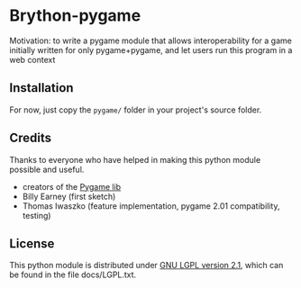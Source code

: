 # Brython-pygame

Motivation: to write a pygame module that allows interoperability
for a game initially written for only pygame+pygame,
and let users run this program in a web context


## Installation

For now, just copy the `pygame/` folder in your project's source folder.


## Credits

Thanks to everyone who have helped in making this python module
possible and useful.
* creators of the [Pygame lib](https://github.com/pygame/pygame)
* Billy Earney (first sketch)
* Thomas Iwaszko (feature implementation, pygame 2.01 compatibility, testing)


## License

This python module is distributed under [GNU LGPL version 2.1](https://www.gnu.org/copyleft/lesser.html),
which can be found in the file docs/LGPL.txt.
